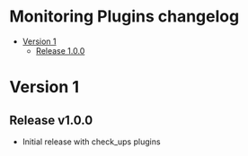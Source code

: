 # Monitoring Plugins changelog

- [Version 1](#version-1)
  * [Release 1.0.0](##release-v1.0.0)

# Version 1

## Release v1.0.0
- Initial release with check_ups plugins